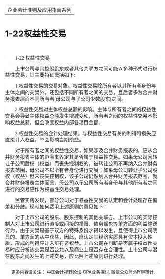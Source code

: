 ﻿<!DOCTYPE HTML PUBLIC "-//W3C//DTD HTML 4.0 Transitional//EN">
<HTML xmlns:o = 
"urn:schemas-microsoft-com:office:office"><HEAD><TITLE>1-22权益性交易</TITLE>
<META content="text/html; charset=gb2312" http-equiv=Content-Type>
<META name=GENERATOR content="MSHTML 11.00.10570.1001"><LINK rel=stylesheet 
href="_template.css"></HEAD>
<BODY>
<DIV id=nsbanner>
<DIV id=bannerrow1>
<TABLE class=bannerparthead>
  <TBODY>
  <TR id=hdr>
    <TD class=runninghead noWrap>企业会计准则及应用指南系列</TD></TR></TBODY></TABLE></DIV>
<DIV id=titlerow>
<H1 class=dtH1>1-22权益性交易</H1></DIV></DIV>
<DIV id=nstext><BR>
<P style="BACKGROUND: white; LINE-HEIGHT: 150%; TEXT-INDENT: 24pt"><FONT 
size=3><FONT face=宋体><SPAN lang=EN-US 
style="mso-ascii-font-family: 宋体; mso-ascii-theme-font: major-fareast; mso-fareast-theme-font: major-fareast; mso-hansi-font-family: 宋体; mso-hansi-theme-font: major-fareast; mso-fareast-font-family: 宋体">1-22 
</SPAN><SPAN 
style="mso-ascii-font-family: 宋体; mso-ascii-theme-font: major-fareast; mso-fareast-theme-font: major-fareast; mso-hansi-font-family: 宋体; mso-hansi-theme-font: major-fareast; mso-fareast-font-family: 宋体">权益性交易<SPAN 
lang=EN-US><o:p></o:p></SPAN></SPAN></FONT></FONT></P>
<P style="BACKGROUND: white; LINE-HEIGHT: 150%; TEXT-INDENT: 24pt"><SPAN 
style="mso-ascii-font-family: 宋体; mso-ascii-theme-font: major-fareast; mso-fareast-theme-font: major-fareast; mso-hansi-font-family: 宋体; mso-hansi-theme-font: major-fareast; mso-fareast-font-family: 宋体"><FONT 
size=3><FONT face=宋体>上市公司与其控股股东或者其他关联方之间可能以多种形式进行权益性交易，其主要特征概括如下<SPAN 
lang=EN-US>:<o:p></o:p></SPAN></FONT></FONT></SPAN></P>
<P style="BACKGROUND: white; LINE-HEIGHT: 150%; TEXT-INDENT: 24pt"><FONT 
size=3><FONT face=宋体><SPAN lang=EN-US 
style="mso-ascii-font-family: 宋体; mso-ascii-theme-font: major-fareast; mso-fareast-theme-font: major-fareast; mso-hansi-font-family: 宋体; mso-hansi-theme-font: major-fareast; mso-fareast-font-family: 宋体">1.</SPAN><SPAN 
style="mso-ascii-font-family: 宋体; mso-ascii-theme-font: major-fareast; mso-fareast-theme-font: major-fareast; mso-hansi-font-family: 宋体; mso-hansi-theme-font: major-fareast; mso-fareast-font-family: 宋体">权益性交易的交易对象。权益性交易除所有者以其所有者身份与主体之间的交易外，还包括不同所有者之间的交易，且后者多为合并财务报表层面不同所有者<SPAN 
lang=EN-US>(</SPAN>母公司与子公司少数股东<SPAN lang=EN-US>)</SPAN>之间。<SPAN 
lang=EN-US><o:p></o:p></SPAN></SPAN></FONT></FONT></P>
<P style="BACKGROUND: white; LINE-HEIGHT: 150%; TEXT-INDENT: 24pt"><FONT 
size=3><FONT face=宋体><SPAN lang=EN-US 
style="mso-ascii-font-family: 宋体; mso-ascii-theme-font: major-fareast; mso-fareast-theme-font: major-fareast; mso-hansi-font-family: 宋体; mso-hansi-theme-font: major-fareast; mso-fareast-font-family: 宋体">2.</SPAN><SPAN 
style="mso-ascii-font-family: 宋体; mso-ascii-theme-font: major-fareast; mso-fareast-theme-font: major-fareast; mso-hansi-font-family: 宋体; mso-hansi-theme-font: major-fareast; mso-fareast-font-family: 宋体">权益性交易对主体权益总额的影响。主体与所有者之间的权益性交易会导致主体权益总额发生增减变动，所有者之间的权益性交易不影响权益总额，但会改变权益内部各项目金额。<SPAN 
lang=EN-US><o:p></o:p></SPAN></SPAN></FONT></FONT></P>
<P style="BACKGROUND: white; LINE-HEIGHT: 150%; TEXT-INDENT: 24pt"><FONT 
size=3><FONT face=宋体><SPAN lang=EN-US 
style="mso-ascii-font-family: 宋体; mso-ascii-theme-font: major-fareast; mso-fareast-theme-font: major-fareast; mso-hansi-font-family: 宋体; mso-hansi-theme-font: major-fareast; mso-fareast-font-family: 宋体">3.</SPAN><SPAN 
style="mso-ascii-font-family: 宋体; mso-ascii-theme-font: major-fareast; mso-fareast-theme-font: major-fareast; mso-hansi-font-family: 宋体; mso-hansi-theme-font: major-fareast; mso-fareast-font-family: 宋体">权益性交易的会计处理结果。与权益性交易有关的利得和损失应直接计入权益，不会影响当期损益。<SPAN 
lang=EN-US><o:p></o:p></SPAN></SPAN></FONT></FONT></P>
<P style="BACKGROUND: white; LINE-HEIGHT: 150%; TEXT-INDENT: 24pt"><SPAN 
style="mso-ascii-font-family: 宋体; mso-ascii-theme-font: major-fareast; mso-fareast-theme-font: major-fareast; mso-hansi-font-family: 宋体; mso-hansi-theme-font: major-fareast; mso-fareast-font-family: 宋体"><FONT 
size=3><FONT 
face=宋体>对于所有者之间的权益性交易，如果涉及合并财务报表的，应从合并财务报表主体的范围来界定其是否属于权益性交易。如果母公司因转让子公司股权（权益）而丧失控制权的，被转让公司不再纳入合并财务报表范围，母公司不以所有者身份进行交易；如果母公司转让子公司股权（权益）但未丧失控制权，该子公司仍然纳入合并财务报表范围，就合并财务报表主体而言，母公司以子公司所有者身份与其他所有者之间进行的交易应作为权益性交易处理。<SPAN 
lang=EN-US><o:p></o:p></SPAN></FONT></FONT></SPAN></P>
<P style="BACKGROUND: white; LINE-HEIGHT: 150%; TEXT-INDENT: 24pt"><SPAN 
style="mso-ascii-font-family: 宋体; mso-ascii-theme-font: major-fareast; mso-fareast-theme-font: major-fareast; mso-hansi-font-family: 宋体; mso-hansi-theme-font: major-fareast; mso-fareast-font-family: 宋体"><FONT 
size=3><FONT face=宋体>监管实践发现，部分公司对于权益性交易的认定和会计处理存在偏差和分歧。现就如何适用上述原则的意见如下：<SPAN 
lang=EN-US><o:p></o:p></SPAN></FONT></FONT></SPAN></P>
<P style="BACKGROUND: white; LINE-HEIGHT: 150%; TEXT-INDENT: 24pt"><SPAN 
style="mso-ascii-font-family: 宋体; mso-ascii-theme-font: major-fareast; mso-fareast-theme-font: major-fareast; mso-hansi-font-family: 宋体; mso-hansi-theme-font: major-fareast; mso-fareast-font-family: 宋体"><FONT 
size=3 
face=宋体>对于上市公司的股东、股东控制的其他关联方、上市公司的实际控制人对上市公司进行直接或间接的捐赠、债务豁免等单方面的利益输送行为，由于交易是基于双方的特殊身份才得以发生，且使得上市公司明显的、单方面的从中获益，因此，应认定其经济实质具有资本投入性质，形成的利得应计入所有者权益。上市公司在判断是否属于权益性交易时应分析该交易是否公允以及商业上是否存在合理性。上市公司与潜在股东之间发生的上述交易，应比照上述原则进行处理。</FONT><SPAN 
lang=EN-US><o:p></o:p></SPAN></SPAN></P>
<P>
<HR>

<P></P></DIV>
<DIV class=footer>
<P>&nbsp;&nbsp;&nbsp;&nbsp;&nbsp;更多内容请关注： <A 
href="https://bbs.esnai.com/thread-5354530-1-3.html" 
target=_blank>中国会计视野论坛-CPA业务探讨.</A> 微信公众号:MY聊审计.</P></DIV></BODY></HTML>
